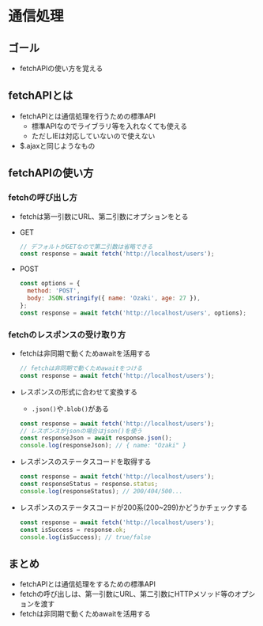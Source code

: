 # 通信処理

## ゴール

- fetchAPIの使い方を覚える

## fetchAPIとは

- fetchAPIとは通信処理を行うための標準API
    - 標準APIなのでライブラリ等を入れなくても使える
    - ただしIEは対応していないので使えない
- $.ajaxと同じようなもの

## fetchAPIの使い方

### fetchの呼び出し方

- fetchは第一引数にURL、第二引数にオプションをとる
- GET

    ```js
    // デフォルトがGETなので第二引数は省略できる
    const response = await fetch('http://localhost/users');
    ```

- POST

    ```js
    const options = {
      method: 'POST',
      body: JSON.stringify({ name: 'Ozaki', age: 27 }),
    };
    const response = await fetch('http://localhost/users', options);
    ```

### fetchのレスポンスの受け取り方

- fetchは非同期で動くためawaitを活用する

    ```js
    // fetchは非同期で動くためawaitをつける
    const response = await fetch('http://localhost/users');
    ```

- レスポンスの形式に合わせて変換する
    - `.json()`や`.blob()`がある

    ```js
    const response = await fetch('http://localhost/users');
    // レスポンスがjsonの場合はjson()を使う
    const responseJson = await response.json();
    console.log(responseJson); // { name: "Ozaki" }
    ```

- レスポンスのステータスコードを取得する

    ```js
    const response = await fetch('http://localhost/users');
    const responseStatus = response.status;
    console.log(responseStatus); // 200/404/500...
    ```

- レスポンスのステータスコードが200系(200~299)かどうかチェックする

    ```js
    const response = await fetch('http://localhost/users');
    const isSuccess = response.ok;
    console.log(isSuccess); // true/false
    ```

## まとめ

- fetchAPIとは通信処理をするための標準API
- fetchの呼び出しは、第一引数にURL、第二引数にHTTPメソッド等のオプションを渡す
- fetchは非同期で動くためawaitを活用する

